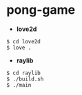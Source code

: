 # pong-game

- **love2d**

```console
$ cd love2d
$ love .
```

- **raylib**

```console
$ cd raylib
$ ./build.sh
$ ./main
```

